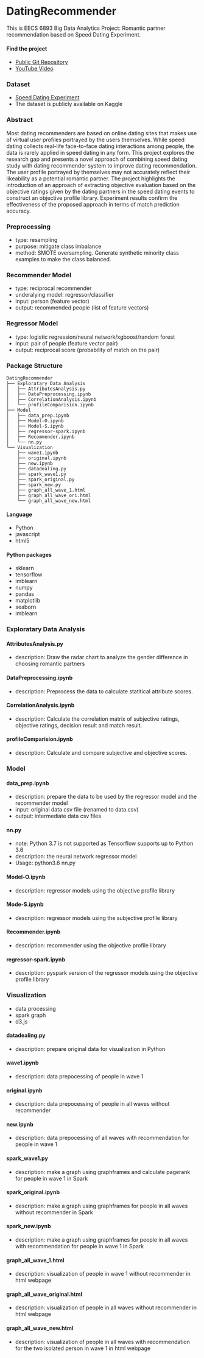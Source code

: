 # DatingRecommender

This is EECS 6893 Big Data Analytics Project: 
Romantic partner recommendation based on Speed Dating Experiment.

#### Find the project
- [Public Git Repository](https://github.com/Sapphirine/romantic-partner-recommender-based-on-speed-dating-experiment)
- [YouTube Video](https://youtu.be/HtjJiySTdIE)


### Dataset
- [Speed Dating Experiment](https://www.kaggle.com/annavictoria/speed-dating-experiment)
- The dataset is publicly available on Kaggle

### Abstract
Most dating recommenders are based on online dating sites that makes use of virtual user profiles portrayed by the users themselves. While speed dating collects real-life face-to-face dating interactions among people, the data is rarely applied in speed dating in any form. This project explores the research gap and presents a novel approach of combining speed dating study with dating recommender system to improve dating recommendation. The user profile portrayed by themselves may not accurately reflect their likeability as a potential romantic partner. The project highlights the introduction of an approach of extracting objective evaluation based on the objective ratings given by the dating partners in the speed dating events to construct an objective profile library. Experiment results confirm the effectiveness of the proposed approach in terms of match prediction accuracy.

### Preprocessing
- type: resampling
- purpose: mitigate class imbalance
- method: SMOTE oversampling. Generate synthetic minority class examples to make the class balanced.

### Recommender Model
- type: reciprocal recommender
- underalying model: regressor/classifier
- input: person (feature vector)
- output: recommended people (list of feature vectors)

### Regressor Model
- type: logistic regression/neural network/xgboost/random forest
- input: pair of people (feature vector pair)
- output: reciprocal score (probability of match on the pair)

### Package Structure
```
DatingRecommender
├── Exploratary Data Analysis
│   ├── AttributesAnalysis.py
│   ├── DataPreprocessing.ipynb
│   ├── CorrelationAnalysis.ipynb
│   └── profileComparision.ipynb
├── Model
│   ├── data_prep.ipynb
│   ├── Model-O.ipynb
│   ├── Model-S.ipynb
│   ├── regressor-spark.ipynb
│   ├── Recommender.ipynb
│   └── nn.py
└── Visualization
    ├── wave1.ipynb
    ├── original.ipynb
    ├── new.ipynb
    ├── datadealing.py
    ├── spark_wave1.py 
    ├── spark_original.py
    ├── spark_new.py
    ├── graph_all_wave_1.html
    ├── graph_all_wave_ori.html
    └── graph_all_wave_new.html
```

#### Language
- Python
- javascript
- html5

#### Python packages
- sklearn
- tensorflow
- imblearn
- numpy
- pandas
- matplotlib
- seaborn
- imblearn

### Exploratary Data Analysis

#### AttributesAnalysis.py
- description: Draw the radar chart to analyze the gender difference in choosing romantic partners

#### DataPreprocessing.ipynb
- description: Preprocess the data to calculate statitical attribute scores.

#### CorrelationAnalysis.ipynb
- description: Calculate the correlation matrix of subjective ratings, objective ratings, decision result and match result.

#### profileComparision.ipynb
- description: Calculate and compare subjective and objective scores.


### Model

#### data_prep.ipynb
- description: prepare the data to be used by the regressor model and the recommender model
- input: original data csv file (renamed to data.csv)
- output: intermediate data csv files

#### nn.py
- note: Python 3.7 is not supported as Tensorflow supports up to Python 3.6
- description: the neural network regressor model
- Usage: python3.6 nn.py

#### Model-O.ipynb
- description: regressor models using the objective profile library

#### Mode-S.ipynb
- description: regressor models using the subjective profile library

#### Recommender.ipynb
- description: recommender using the objective profile library

#### regressor-spark.ipynb
- description: pyspark version of the regressor models using the objective profile library


### Visualization
- data processing 
- spark graph
- d3.js

#### datadealing.py
- description: prepare original data for visualization in Python

#### wave1.ipynb
- description: data prepocessing of people in wave 1

#### original.ipynb
- description: data prepocessing of people in all waves without recommender 

#### new.ipynb
- description: data prepocessing of all waves with recommendation for people in wave 1

#### spark_wave1.py
- description: make a graph using graphframes and calculate pagerank for people in wave 1 in Spark

#### spark_original.ipynb
- description: make a graph using graphframes for people in all waves without recommender in Spark

#### spark_new.ipynb
- description: make a graph using graphframes for people in all waves with recommendation for people in wave 1 in Spark

#### graph_all_wave_1.html
- description: visualization of people in wave 1 without recommender in html webpage

#### graph_all_wave_original.html
- description: visualization of people in all waves without recommender in html webpage

#### graph_all_wave_new.html
- description: visualization of people in all waves with recommendation for the two isolated person in wave 1 in html webpage


